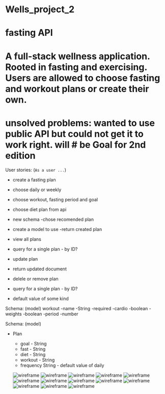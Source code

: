# Wells_project_2
# fasting API
# A full-stack wellness application. Rooted in fasting and exercising. Users are     allowed to choose fasting and workout plans or create their own.
# unsolved problems: wanted to use public API but could not get it to work right. will # be Goal for 2nd edition
User stories: (`As a user ...`)

- create a fasting plan
 - choose daily or weekly
 - choose workout, fasting period and goal
 - choose diet plan from api
 
 - new schema
-chose recomended plan 
 - create a model to use
 -return created plan
- view all plans 
 - query for a single plan - by ID?
- update plan
 - return updated document
- delele or remove plan 
- query for a single plan - by ID?
 - default value of some kind


Schema: (model)
workout
 -name -String -required
 -cardio -boolean
 -weights -boolean
 -period -number



Schema: (model)
- Plan
  - goal - String
  - fast -  String
  - diet -  String
  - workout -  String
  - frequency  String - default value of daily
  
  ![wireframe](IMG-0456.jpg)
  ![wireframe](IMG-0458.jpg)
  ![wireframe](IMG-0460.jpg)
  ![wireframe](IMG-0459.jpg)
  ![wireframe](IMG-0461.jpg)
  ![wireframe](fasting-plan-erd.png)
  ![wireframe](IMG-0439.jpg)
  ![wireframe](IMG-0440.jpg)
  ![wireframe](IMG-0441.jpg)
  ![wireframe](IMG-0442.jpg)
  ![wireframe](IMG-0443.jpg)
  ![wireframe](IMG-0444.jpg)
  ![wireframe](IMG-0446.jpg)

